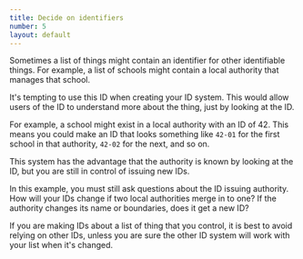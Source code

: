 ```yaml
---
title: Decide on identifiers
number: 5
layout: default
---
```


Sometimes a list of things might contain an identifier for other identifiable things. For example, a list of schools might contain a local authority that manages that school.

It's tempting to use this ID when creating your ID system. This would allow users of the ID to understand more about the thing, just by looking at the ID.

For example, a school might exist in a local authority with an ID of 42. This means you could make an ID that looks something like `42-01` for the first school in that authority, `42-02` for the next, and so on.

This system has the advantage that the authority is known by looking at the ID, but you are still in control of issuing new IDs.

In this example, you must still ask questions about the ID issuing authority. How will your IDs change if two local authorities merge in to one? If the authority changes its name or boundaries, does it get a new ID?

If you are making IDs about a list of thing that you control, it is best to avoid relying on other IDs, unless you are sure the other ID system will work with your list when it's changed.

